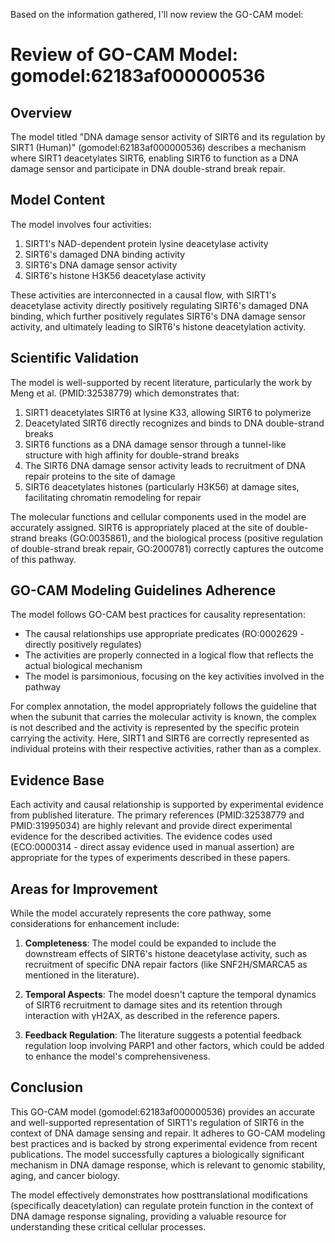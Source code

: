 Based on the information gathered, I'll now review the GO-CAM model:

# Review of GO-CAM Model: gomodel:62183af000000536

## Overview

The model titled "DNA damage sensor activity of SIRT6 and its regulation by SIRT1 (Human)" (gomodel:62183af000000536) describes a mechanism where SIRT1 deacetylates SIRT6, enabling SIRT6 to function as a DNA damage sensor and participate in DNA double-strand break repair.

## Model Content

The model involves four activities:
1. SIRT1's NAD-dependent protein lysine deacetylase activity
2. SIRT6's damaged DNA binding activity 
3. SIRT6's DNA damage sensor activity
4. SIRT6's histone H3K56 deacetylase activity

These activities are interconnected in a causal flow, with SIRT1's deacetylase activity directly positively regulating SIRT6's damaged DNA binding, which further positively regulates SIRT6's DNA damage sensor activity, and ultimately leading to SIRT6's histone deacetylation activity.

## Scientific Validation

The model is well-supported by recent literature, particularly the work by Meng et al. (PMID:32538779) which demonstrates that:

1. SIRT1 deacetylates SIRT6 at lysine K33, allowing SIRT6 to polymerize
2. Deacetylated SIRT6 directly recognizes and binds to DNA double-strand breaks
3. SIRT6 functions as a DNA damage sensor through a tunnel-like structure with high affinity for double-strand breaks
4. The SIRT6 DNA damage sensor activity leads to recruitment of DNA repair proteins to the site of damage
5. SIRT6 deacetylates histones (particularly H3K56) at damage sites, facilitating chromatin remodeling for repair

The molecular functions and cellular components used in the model are accurately assigned. SIRT6 is appropriately placed at the site of double-strand breaks (GO:0035861), and the biological process (positive regulation of double-strand break repair, GO:2000781) correctly captures the outcome of this pathway.

## GO-CAM Modeling Guidelines Adherence

The model follows GO-CAM best practices for causality representation:
- The causal relationships use appropriate predicates (RO:0002629 - directly positively regulates)
- The activities are properly connected in a logical flow that reflects the actual biological mechanism
- The model is parsimonious, focusing on the key activities involved in the pathway

For complex annotation, the model appropriately follows the guideline that when the subunit that carries the molecular activity is known, the complex is not described and the activity is represented by the specific protein carrying the activity. Here, SIRT1 and SIRT6 are correctly represented as individual proteins with their respective activities, rather than as a complex.

## Evidence Base

Each activity and causal relationship is supported by experimental evidence from published literature. The primary references (PMID:32538779 and PMID:31995034) are highly relevant and provide direct experimental evidence for the described activities. The evidence codes used (ECO:0000314 - direct assay evidence used in manual assertion) are appropriate for the types of experiments described in these papers.

## Areas for Improvement

While the model accurately represents the core pathway, some considerations for enhancement include:

1. **Completeness**: The model could be expanded to include the downstream effects of SIRT6's histone deacetylase activity, such as recruitment of specific DNA repair factors (like SNF2H/SMARCA5 as mentioned in the literature).

2. **Temporal Aspects**: The model doesn't capture the temporal dynamics of SIRT6 recruitment to damage sites and its retention through interaction with γH2AX, as described in the reference papers.

3. **Feedback Regulation**: The literature suggests a potential feedback regulation loop involving PARP1 and other factors, which could be added to enhance the model's comprehensiveness.

## Conclusion

This GO-CAM model (gomodel:62183af000000536) provides an accurate and well-supported representation of SIRT1's regulation of SIRT6 in the context of DNA damage sensing and repair. It adheres to GO-CAM modeling best practices and is backed by strong experimental evidence from recent publications. The model successfully captures a biologically significant mechanism in DNA damage response, which is relevant to genomic stability, aging, and cancer biology.

The model effectively demonstrates how posttranslational modifications (specifically deacetylation) can regulate protein function in the context of DNA damage response signaling, providing a valuable resource for understanding these critical cellular processes.